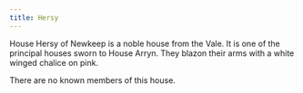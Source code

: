 ```yaml
---
title: Hersy
---
```


House Hersy of Newkeep is a noble house from the Vale. It is one of the principal houses sworn to House Arryn. They blazon their arms with a white winged chalice on pink.

There are no known members of this house.


